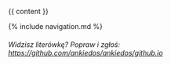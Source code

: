 <head><title>{{ page.title }}</title></head>

{{ content }}

{% include navigation.md %}


<h6>Widzisz literówkę? Popraw i zgłoś: <a href="https://github.com/ankiedos/ankiedos/github.io">https://github.com/ankiedos/ankiedos/github.io</a></h6>
